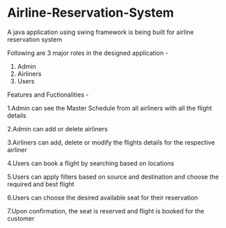 # Airline-Reservation-System
A java application using swing framework is being built for airline reservation system


Following are 3 major roles in the designed application - 
1. Admin 
2. Airliners 
3. Users 

Features and Fuctionalities -

1.Admin can see the Master Schedule from all airliners with all the flight details

2.Admin can add or delete airliners 

3.Airliners can add, delete or modify the flights details for the respective airliner

4.Users can book a flight by searching based on locations 

5.Users can apply filters based on source and destination and choose the required and best flight

6.Users can choose the desired available seat for their reservation

7.Upon confirmation, the seat is reserved and flight is booked for the customer
